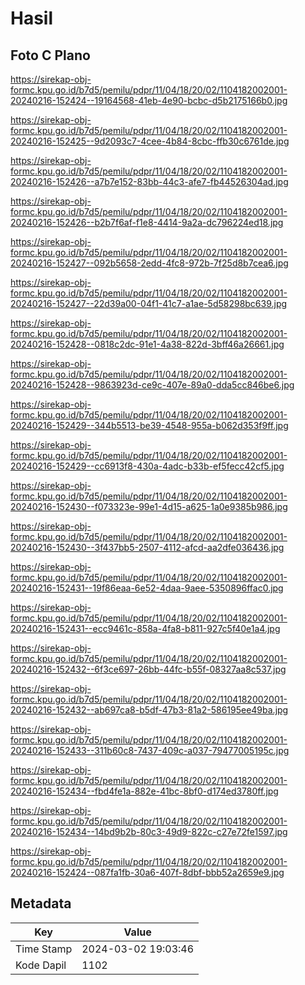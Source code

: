 # Hasil

## Foto C Plano

https://sirekap-obj-formc.kpu.go.id/b7d5/pemilu/pdpr/11/04/18/20/02/1104182002001-20240216-152424--19164568-41eb-4e90-bcbc-d5b2175166b0.jpg

https://sirekap-obj-formc.kpu.go.id/b7d5/pemilu/pdpr/11/04/18/20/02/1104182002001-20240216-152425--9d2093c7-4cee-4b84-8cbc-ffb30c6761de.jpg

https://sirekap-obj-formc.kpu.go.id/b7d5/pemilu/pdpr/11/04/18/20/02/1104182002001-20240216-152426--a7b7e152-83bb-44c3-afe7-fb44526304ad.jpg

https://sirekap-obj-formc.kpu.go.id/b7d5/pemilu/pdpr/11/04/18/20/02/1104182002001-20240216-152426--b2b7f6af-f1e8-4414-9a2a-dc796224ed18.jpg

https://sirekap-obj-formc.kpu.go.id/b7d5/pemilu/pdpr/11/04/18/20/02/1104182002001-20240216-152427--092b5658-2edd-4fc8-972b-7f25d8b7cea6.jpg

https://sirekap-obj-formc.kpu.go.id/b7d5/pemilu/pdpr/11/04/18/20/02/1104182002001-20240216-152427--22d39a00-04f1-41c7-a1ae-5d58298bc639.jpg

https://sirekap-obj-formc.kpu.go.id/b7d5/pemilu/pdpr/11/04/18/20/02/1104182002001-20240216-152428--0818c2dc-91e1-4a38-822d-3bff46a26661.jpg

https://sirekap-obj-formc.kpu.go.id/b7d5/pemilu/pdpr/11/04/18/20/02/1104182002001-20240216-152428--9863923d-ce9c-407e-89a0-dda5cc846be6.jpg

https://sirekap-obj-formc.kpu.go.id/b7d5/pemilu/pdpr/11/04/18/20/02/1104182002001-20240216-152429--344b5513-be39-4548-955a-b062d353f9ff.jpg

https://sirekap-obj-formc.kpu.go.id/b7d5/pemilu/pdpr/11/04/18/20/02/1104182002001-20240216-152429--cc6913f8-430a-4adc-b33b-ef5fecc42cf5.jpg

https://sirekap-obj-formc.kpu.go.id/b7d5/pemilu/pdpr/11/04/18/20/02/1104182002001-20240216-152430--f073323e-99e1-4d15-a625-1a0e9385b986.jpg

https://sirekap-obj-formc.kpu.go.id/b7d5/pemilu/pdpr/11/04/18/20/02/1104182002001-20240216-152430--3f437bb5-2507-4112-afcd-aa2dfe036436.jpg

https://sirekap-obj-formc.kpu.go.id/b7d5/pemilu/pdpr/11/04/18/20/02/1104182002001-20240216-152431--19f86eaa-6e52-4daa-9aee-5350896ffac0.jpg

https://sirekap-obj-formc.kpu.go.id/b7d5/pemilu/pdpr/11/04/18/20/02/1104182002001-20240216-152431--ecc9461c-858a-4fa8-b811-927c5f40e1a4.jpg

https://sirekap-obj-formc.kpu.go.id/b7d5/pemilu/pdpr/11/04/18/20/02/1104182002001-20240216-152432--6f3ce697-26bb-44fc-b55f-08327aa8c537.jpg

https://sirekap-obj-formc.kpu.go.id/b7d5/pemilu/pdpr/11/04/18/20/02/1104182002001-20240216-152432--ab697ca8-b5df-47b3-81a2-586195ee49ba.jpg

https://sirekap-obj-formc.kpu.go.id/b7d5/pemilu/pdpr/11/04/18/20/02/1104182002001-20240216-152433--311b60c8-7437-409c-a037-79477005195c.jpg

https://sirekap-obj-formc.kpu.go.id/b7d5/pemilu/pdpr/11/04/18/20/02/1104182002001-20240216-152434--fbd4fe1a-882e-41bc-8bf0-d174ed3780ff.jpg

https://sirekap-obj-formc.kpu.go.id/b7d5/pemilu/pdpr/11/04/18/20/02/1104182002001-20240216-152434--14bd9b2b-80c3-49d9-822c-c27e72fe1597.jpg

https://sirekap-obj-formc.kpu.go.id/b7d5/pemilu/pdpr/11/04/18/20/02/1104182002001-20240216-152424--087fa1fb-30a6-407f-8dbf-bbb52a2659e9.jpg


## Metadata

| Key        | Value               |
| ---------- | ------------------- |
| Time Stamp | 2024-03-02 19:03:46 |
| Kode Dapil | 1102                |



